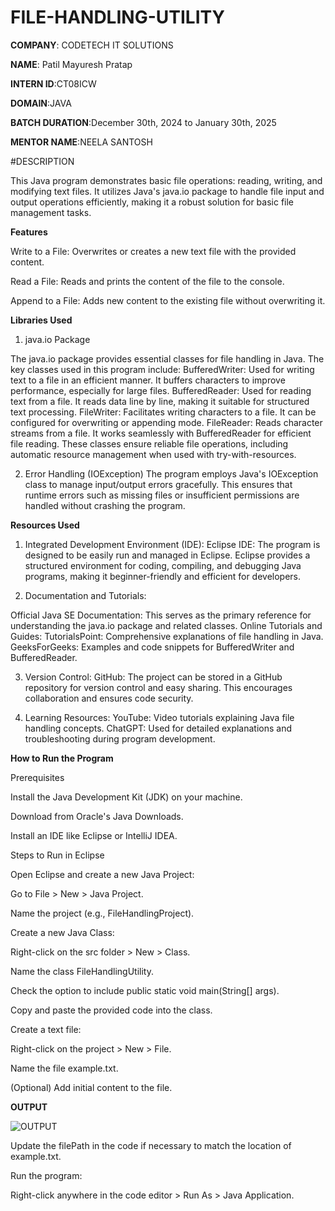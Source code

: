 # FILE-HANDLING-UTILITY

**COMPANY**: CODETECH IT SOLUTIONS

**NAME**: Patil Mayuresh Pratap

**INTERN ID**:CT08ICW

**DOMAIN**:JAVA

**BATCH DURATION**:December 30th, 2024 to January 30th, 2025

**MENTOR NAME**:NEELA SANTOSH

#DESCRIPTION

This Java program demonstrates basic file operations: reading, writing, and modifying text files. It utilizes Java's java.io package to handle file input and output operations efficiently, making it a robust solution for basic file management tasks.

**Features**

Write to a File: Overwrites or creates a new text file with the provided content.

Read a File: Reads and prints the content of the file to the console.

Append to a File: Adds new content to the existing file without overwriting it.

**Libraries Used**

1. java.io Package

The java.io package provides essential classes for file handling in Java. The key classes used in this program include:
BufferedWriter: Used for writing text to a file in an efficient manner. It buffers characters to improve performance, especially for large files.
BufferedReader: Used for reading text from a file. It reads data line by line, making it suitable for structured text processing.
FileWriter: Facilitates writing characters to a file. It can be configured for overwriting or appending mode.
FileReader: Reads character streams from a file. It works seamlessly with BufferedReader for efficient file reading.
These classes ensure reliable file operations, including automatic resource management when used with try-with-resources.

2. Error Handling (IOException)
The program employs Java's IOException class to manage input/output errors gracefully. This ensures that runtime errors such as missing files or insufficient permissions are handled without crashing the program.

**Resources Used**

1. Integrated Development Environment (IDE):
Eclipse IDE: The program is designed to be easily run and managed in Eclipse. Eclipse provides a structured environment for coding, compiling, and debugging Java programs, making it beginner-friendly and efficient for developers.

2. Documentation and Tutorials:

Official Java SE Documentation: This serves as the primary reference for understanding the java.io package and related classes.
Online Tutorials and Guides:
TutorialsPoint: Comprehensive explanations of file handling in Java.
GeeksForGeeks: Examples and code snippets for BufferedWriter and BufferedReader.

3. Version Control:
GitHub: The project can be stored in a GitHub repository for version control and easy sharing. This encourages collaboration and ensures code security.

4. Learning Resources:
YouTube: Video tutorials explaining Java file handling concepts.
ChatGPT: Used for detailed explanations and troubleshooting during program development.

**How to Run the Program**

Prerequisites

Install the Java Development Kit (JDK) on your machine.

Download from Oracle's Java Downloads.

Install an IDE like Eclipse or IntelliJ IDEA.

Steps to Run in Eclipse

Open Eclipse and create a new Java Project:

Go to File > New > Java Project.

Name the project (e.g., FileHandlingProject).

Create a new Java Class:

Right-click on the src folder > New > Class.

Name the class FileHandlingUtility.

Check the option to include public static void main(String[] args).

Copy and paste the provided code into the class.

Create a text file:

Right-click on the project > New > File.

Name the file example.txt.

(Optional) Add initial content to the file.

**OUTPUT**

![OUTPUT](https://github.com/user-attachments/assets/456ffa9e-8371-4a32-b265-998e9a0fa612)

Update the filePath in the code if necessary to match the location of example.txt.

Run the program:

Right-click anywhere in the code editor > Run As > Java Application.
